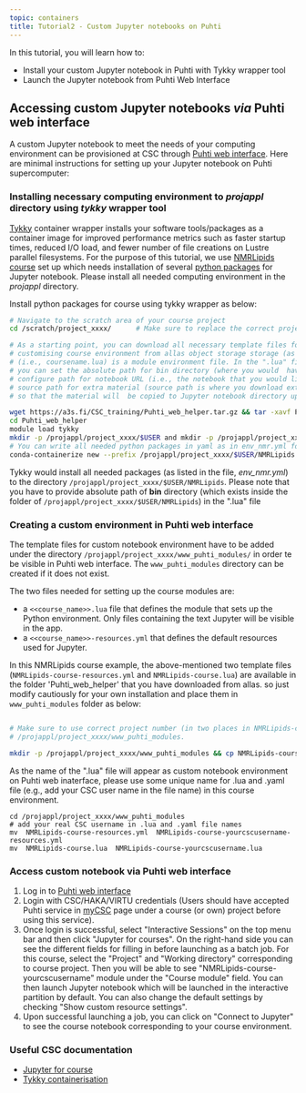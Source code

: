 ```yaml
---
topic: containers
title: Tutorial2 - Custom Jupyter notebooks on Puhti
---
```

In this tutorial, you will learn how to:
  - Install your custom Jupyter notebook in Puhti with Tykky wrapper tool
  - Launch the Jupyter notebook from Puhti Web Interface


## Accessing custom Jupyter notebooks *via* Puhti web interface 

A custom Jupyter notebook to meet the needs of your computing environment can
be provisioned at CSC through [Puhti web interface](https://www.puhti.csc.fi). Here are minimal instructions
for setting up your Jupyter notebook on Puhti supercomputer:

### Installing necessary computing environment to *projappl* directory using *tykky* wrapper tool

[Tykky](https://docs.csc.fi/computing/containers/tykky/) container wrapper installs your software tools/packages  as a container
image for improved performance metrics such as faster startup times, reduced I/O load, and fewer number of file creations on 
Lustre parallel filesystems. For the purpose of 
this tutorial, we use [NMRLipids course](https://www.helsinki.fi/en/researchgroups/biophysical-chemistry/nmrlipids-summer-school-2022) 
set up which needs installation of several [python packages](https://raw.githubusercontent.com/CSCfi/Puhti_gui_tutorial/master/env_nmr.yml) 
for Jupyter notebook. Please install all needed computing environment in the *projappl* directory.  

Install python packages for course using tykky wrapper as below:
```bash
# Navigate to the scratch area of your course project 
cd /scratch/project_xxxx/      # Make sure to replace the correct project number here

# As a starting point, you can download all necessary template files for the 
# customising course environment from allas object storage storage (as shown below). The downloaded template files include NMRLipids-course.lua 
# (i.e., coursename.lua) is a module environment file. In the ".lua" file, 
# you can set the absolute path for bin directory (where you would  have installed all the python packages using tykky),
# configure path for notebook URL (i.e., the notebook that you would like to see ater opening Jupyter notebook) and  optional
# source path for extra material (source path is where you download extra matrial on scratch area and refer to the path 
# so that the material will  be copied to Jupyter notebook directory upon launching notebook).

wget https://a3s.fi/CSC_training/Puhti_web_helper.tar.gz && tar -xavf Puhti_web_helper
cd Puhti_web_helper
module load tykky
mkdir -p /projappl/project_xxxx/$USER and mkdir -p /projappl/project_xxxx/$USER/NMRLipids  
# You can write all needed python packages in yaml as in env_nmr.yml for NMRLpids course and install with tykky
conda-containerize new --prefix /projappl/project_xxxx/$USER/NMRLipids  env_nmr.yml  #  Installation can take for a while
```
Tykky would install all needed packages (as listed in the file, *env_nmr.yml*) to the directory `/projappl/project_xxxx/$USER/NMRLipids`. 
Please note that you have to provide absolute path of **bin** directory  (which exists inside the folder of `/projappl/project_xxxx/$USER/NMRLipids`) in the ".lua" file

### Creating a custom environment in Puhti web interface

The template files for custom notebook environment have to be added under the directory `/projappl/project_xxxx/www_puhti_modules/` in order te be visible in Puhti web interface. The `www_puhti_modules` directory can be created if it does not exist.

The two files needed for setting up the course modules are:
   - a `<<course_name>>.lua` file that defines the module that sets up the Python environment. Only files containing the text Jupyter will be visible in the app.
   - a `<<course_name>>-resources.yml` that defines the default resources used for Jupyter.
  
In this NMRLipids course example, the above-mentioned two template files (`NMRLipids-course-resources.yml` and `NMRLipids-course.lua`) are available in the folder 'Puhti_web_helper' that you have downloaded from allas. so just modify cautiously for your own installation and place them in `www_puhti_modules` folder as below:

```bash

# Make sure to use correct project number (in two places in NMRLipids-course.lua file) and your CSC username in the the copied files in
# /projappl/project_xxxx/www_puhti_modules.

mkdir -p /projappl/project_xxxx/www_puhti_modules && cp NMRLipids-course-resources.yml NMRLipids-course.lua /projappl/project_xxxx/www_puhti_modules

```
As the name of the ".lua" file will appear as custom notebook environment on Puhti web inaterface, please use some unique name  for .lua and .yaml file 
(e.g., add your CSC user name in the file name) in this course environment.

```
cd /projappl/project_xxxx/www_puhti_modules
# add your real CSC username in .lua and .yaml file names
mv  NMRLipids-course-resources.yml  NMRLipids-course-yourcscusername-resources.yml
mv  NMRLipids-course.lua  NMRLipids-course-yourcscusername.lua 
```

### Access custom notebook via Puhti web interface

1. Log in to [Puhti web interface](https://www.puhti.csc.fi)
2. Login with CSC/HAKA/VIRTU credentials (Users should have accepted Puhti service in [myCSC](https://my.csc.fi/welcome) 
   page under a course (or own) project before using this service). 
3. Once login is successful, select "Interactive Sessions" on the top menu bar and then click "Jupyter for courses". 
 On the right-hand side you can see the different fields for filling in before launching as a batch job. For this course, select 
 the "Project" and "Working directory" corresponding to course project. Then you will be able to see "NMRLipids-course-yourcscusername" 
 module under the "Course module" field. You can then launch Jupyter notebook which will be launched in the 
 interactive partition by default. You can also change the default settings by checking "Show custom resource settings".
4. Upon successful launching a job, you can click on "Connect to Jupyter" to see the course notebook corresponding to 
  your course environment.

###  Useful CSC documentation

- [Jupyter for course](https://docs.csc.fi/computing/webinterface/jupyter-for-courses/)
- [Tykky containerisation](https://docs.csc.fi/computing/containers/tykky/)



